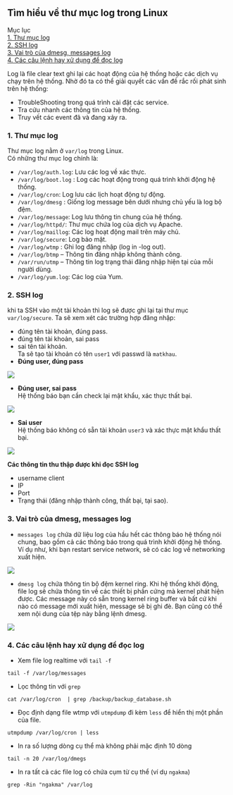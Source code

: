 ## Tìm hiểu về thư mục log trong Linux   

Mục lục  
[1. Thư mục log](#1)  
[2. SSH log ](#2)  
[3. Vai trò của dmesg, messages log ](#3)  
[4. Các câu lệnh hay xử dụng để đọc log](#4)
  
Log là file clear text ghi lại các hoạt động của hệ thống hoặc các dịch vụ chạy trên hệ thống. Nhờ đó ta có thể giải quyết các vấn đề rắc rối phát sinh trên hệ thống:  
- TroubleShooting trong quá trình cài đặt các service.  
- Tra cứu nhanh các thông tin của hệ thống.  
- Truy vết các event đã và đang xảy ra.  

<a name="1"></a>

### 1. Thư mục log  

Thư mục log nằm ở `var/log` trong Linux.  
Có những thư mục log chính là:  
- `/var/log/auth.log`: Lưu các log về xác thực.  
- `/var/log/boot.log` : Log các hoạt động trong quá trình khởi động hệ thống.  
- `/var/log/cron`: Log lưu các lịch hoạt động tự động.  
- `/var/log/dmesg` : Giống log message bên dưới nhưng chủ yếu là log bộ đệm.  
- `/var/log/message`: Log lưu thông tin chung của hệ thống.  
- `/var/log/httpd/`: Thư mục chứa log của dịch vụ Apache.  
- `/var/log/maillog`: Các log hoạt động mail trên máy chủ.  
- `/var/log/secure`: Log bảo mật.  
- `/var/log/wtmp`  : Ghi log đăng nhập (log in -log out).  
- `/var/log/btmp` – Thông tin đăng nhập không thành công.  
- `/var/run/utmp` – Thông tin log trạng thái đăng nhập hiện tại của mỗi người dùng.  
- `/var/log/yum.log`: Các log của Yum.  
<a name="2"></a>

### 2. SSH log  
khi ta SSH vào một tài khoản thì log sẽ được ghi lại tại thư mục `var/log/secure`. Ta sẽ xem xét các trường hợp đăng nhập:  
- đúng tên tài khoản, đúng pass.  
- đúng tên tài khoản, sai pass
- sai tên tài khoản.  
Ta sẽ tạo tài khoản có tên `user1` với passwd là `matkhau`.  
- **Đúng user, đúng pass**  

<img src="https://i.imgur.com/gPSVKhO.png">  

- **Đúng user, sai pass**   
Hệ thống báo bạn cần check lại mật khẩu, xác thực thất bại.

<img src="https://i.imgur.com/wQDDEjP.png">  

- **Sai user**  
Hệ thống báo không có sẵn tài khoản `user3` và xác thực mật khẩu thất bại.  

<img src="https://i.imgur.com/oGJs1RN.png">  

**Các thông tin thu thập được khi đọc SSH log**  
- username client  
- IP 
- Port
- Trạng thái (đăng nhập thành công, thất bại, tại sao). 
<a name="3"></a>

### 3. Vai trò của dmesg, messages log  

- `messages log` chứa dữ liệu log của hầu hết các thông báo hệ thống nói chung, bao gồm cả các thông báo trong quá trình khởi động hệ thống.
Ví dụ như, khi bạn restart service network, sẽ có các log về networking xuất hiện.   

<img src="https://i.imgur.com/9Wv8rfJ.png">  

- `dmesg log` chứa thông tin bộ đệm kernel ring. Khi hệ thống khởi động, file log sẽ chứa thông tin về các thiết bị phần cứng mà kernel phát hiện được. Các message này có sẵn trong kernel ring buffer và bất cứ khi nào có message mới xuất hiện, message sẽ bị ghi đè. Bạn cũng có thể xem nội dung của tệp này bằng lệnh dmesg.  

<img src="https://i.imgur.com/48B6und.png">  
<a name="4"></a>

### 4. Các câu lệnh hay xử dụng để đọc log  

- Xem file log realtime với `tail -f`  
```
tail -f /var/log/messages
```  
- Lọc thông tin với `grep` 
```
cat /var/log/cron  | grep /backup/backup_database.sh 
```  
- Đọc định dạng file wtmp với `utmpdump` đi kèm `less` để hiển thị một phần của file.  
```  
utmpdump /var/log/cron | less  
```
- In ra số lượng dòng cụ thể mà không phải mặc định 10 dòng  
```
tail -n 20 /var/log/dmegs
```  
- In ra tất cả các file log có chứa cụm từ cụ thể (ví dụ `ngakma`)  
```
grep -Rin "ngakma" /var/log 
```  
